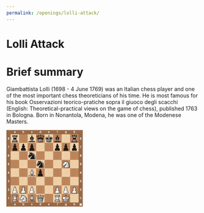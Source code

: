 ```yaml
---
permalink: /openings/lolli-attack/
---
```

Lolli Attack
============

# Brief summary


Giambattista Lolli (1698 - 4 June 1769) was an Italian chess player and one of the most important chess theoreticians of his time. He is most famous for his book Osservazioni teorico-pratiche sopra il giuoco degli scacchi (English: Theoretical-practical views on the game of chess), published 1763 in Bologna. Born in Nonantola, Modena, he was one of the Modenese Masters.

<img src="/img/Lolli Attack.jpg" width="200"/>
